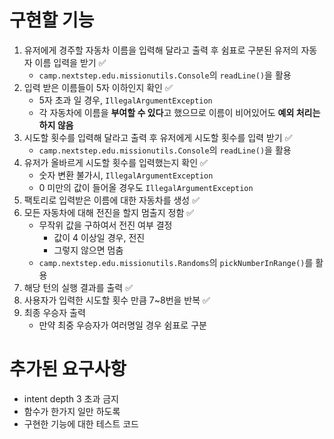 # 구현할 기능
1. 유저에게 경주할 자동차 이름을 입력해 달라고 출력 후 쉼표로 구분된 유저의 자동자 이름 입력을 받기 ✅
   - `camp.nextstep.edu.missionutils.Console`의 `readLine()`을 활용
2. 입력 받은 이름들이 5자 이하인지 확인 ✅
   - 5자 초과 일 경우, `IllegalArgumentException`
   - 각 자동차에 이름을 **부여할 수 있다**고 했으므로 이름이 비어있어도 **예외 처리는 하지 않음**
3. 시도할 횟수를 입력해 달라고 출력 후 유저에게 시도할 횟수를 입력 받기 ✅
   - `camp.nextstep.edu.missionutils.Console`의 `readLine()`을 활용
4. 유저가 올바르게 시도할 횟수를 입력했는지 확인 ✅
   - 숫자 변환 불가시, `IllegalArgumentException`
   - 0 미만의 값이 들어올 경우도 `IllegalArgumentException`
5. 팩토리로 입력받은 이름에 대한 자동차를 생성 ✅
6. 모든 자동차에 대해 전진을 할지 멈출지 정함 ✅
   - 무작위 값을 구하여서 전진 여부 결정
     - 값이 4 이상일 경우, 전진
     - 그렇지 않으면 멈춤
   - `camp.nextstep.edu.missionutils.Randoms`의 `pickNumberInRange()`를 활용
7. 해당 턴의 실행 결과를 출력 ✅
8. 사용자가 입력한 시도할 횟수 만큼 7~8번을 반복 ✅
9. 최종 우승자 출력
   - 만약 최중 우승자가 여러명일 경우 쉼표로 구분

# 추가된 요구사항
- intent depth 3 초과 금지
- 함수가 한가지 일만 하도록
- 구현한 기능에 대한 테스트 코드